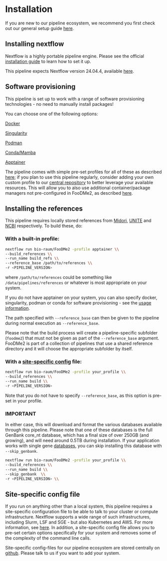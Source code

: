 # Installation

If you are new to our pipeline ecosystem, we recommend you first check out our general setup guide [here](https://github.com/bio-raum/nf-configs/blob/main/doc/installation.md). 

## Installing nextflow

Nextflow is a highly portable pipeline engine. Please see the official [installation guide](https://www.nextflow.io/docs/latest/getstarted.html#installation) to learn how to set it up.

This pipeline expects Nextflow version 24.04.4, available [here](https://github.com/nextflow-io/nextflow/releases/tag/v24.04.4).

## Software provisioning

This pipeline is set up to work with a range of software provisioning technologies - no need to manually install packages!

You can choose one of the following options:

[Docker](https://docs.docker.com/engine/install/)

[Singularity](https://docs.sylabs.io/guides/3.11/admin-guide/)

[Podman](https://podman.io/docs/installation)

[Conda/Mamba](https://github.com/conda-forge/miniforge)

[Apptainer](https://apptainer.org/)

The pipeline comes with simple pre-set profiles for all of these as described [here](usage.md); if you plan to use this pipeline regularly, consider adding your own custom profile to our [central repository](https://github.com/bio-raum/nf-configs) to better leverage your available resources. This will allow you to also use additional container/package managers not pre-configured in FooDMe2, as described [here](https://www.nextflow.io/docs/latest/container.html).

## Installing the references

This pipeline requires locally stored references from [Midori](https://www.reference-midori.info/), [UNITE](https://unite.ut.ee/) and [NCBI](https://ftp.ncbi.nlm.nih.gov/blast/db) respectively. To build these, do:

### With a built-in profile:

```bash
nextflow run bio-raum/FooDMe2 -profile apptainer \\
--build_references \\
--run_name build_refs \\
--reference_base /path/to/references \\
-r <PIPELINE_VERSION>
```

where `/path/to/references` could be something like `/data/pipelines/references` or whatever is most appropriate on your system.

If you do not have apptainer on your system, you can also specify docker, singularity, podman or conda for software provisioning - see the [usage information](usage.md).

The path specified with `--reference_base` can then be given to the pipeline during normal execution as `--reference_base`.

Please note that the build process will create a pipeline-specific subfolder (`foodme2`) that must not be given as part of the `--reference_base` argument. FooDMe2 is part of a collection of pipelines that use a shared reference directory and it will choose the appropriate subfolder by itself.

### With a [site-specific config](#site-specific-config-file) file:

```bash
nextflow run bio-raum/FooDMe2 -profile your_profile \\
--build_references \\
--run_name build \\
-r <PIPELINE_VERSION>
```

Note that you do not have to specify `--reference_base`, as this option is pre-set in your profile. 

### IMPORTANT

In either case, this will download and format the various databases available through this pipeline. Please note that one of these databases is the full GenBank core_nt database, which has a final size of over 250GB (and growing), and will need around 0.5TB during installation. If your application works with single gene [databases](usage.md#--gene-default--null), you can skip installing this database with `--skip_genbank`. 

```BASH
nextflow run bio-raum/FooDMe2 -profile your_profile \\
--build_references \\
--run_name build \\
--skip_genbank  \\
-r <PIPELINE_VERSION> \\
```

## Site-specific config file

If you run on anything other than a local system, this pipeline requires a site-specific configuration file to be able to talk to your cluster or compute infrastructure. Nextflow supports a wide range of such infrastructures, including Slurm, LSF and SGE - but also Kubernetes and AWS. For more information, see [here](https://www.nextflow.io/docs/latest/executor.html). In addition, a site-specific config file allows you to pre-set certain options specifically for your system and removes some of the complexity of the command line calls. 

Site-specific config-files for our pipeline ecosystem are stored centrally on [github](https://github.com/bio-raum/nf-configs). Please talk to us if you want to add your system.